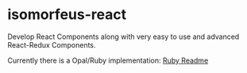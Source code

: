 # isomorfeus-react

Develop React Components along with very easy to use and advanced React-Redux Components.

Currently there is a Opal/Ruby implementation:
[Ruby Readme](https://github.com/isomorfeus/isomorfeus-react/tree/master/ruby)
